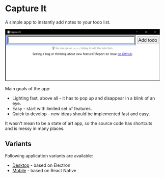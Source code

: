 # Capture It

A simple app to instantly add notes to your todo list.

![Capture It screenshot](assets/screenshot.png)

Main goals of the app:

* Lighting fast, above all - it has to pop up and disappear in a blink of an eye.
* Easy - start with limited set of features.
* Quick to develop - new ideas should be implemented fast and easy.

It wasn't mean to be a state of art app, so the source code has shortcuts and is messy in many places.

## Variants

Following application variants are available:

* [Desktop](packages/capture-it-desktop-app) - based on Electron
* [Mobile](packages/capture-it-mobile-app) - based on React Native
